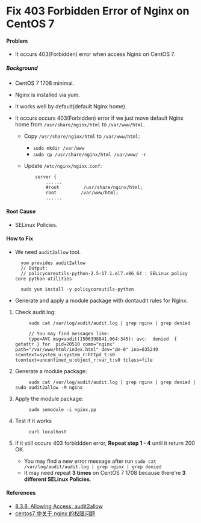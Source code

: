 # Fix 403 Forbidden Error of Nginx on CentOS 7

#### Problem
* It occurs 403(Forbidden) error when access Nginx on CentOS 7.

##### Background
* CentOS 7 1708 minimal.
* Nginx is installed via yum.
* It works well by default(default Nginx home).
* It occurs occurs 403(Forbidden) error if we just move default Nginx home from `/usr/share/nginx/html` to `/var/www/html`.

    * Copy `/usr/share/nginx/html` to `/var/www/html`:
      * `sudo mkdir /var/www`
      * `sudo cp /usr/share/nginx/html /var/www/ -r`

    * Update `/etc/nginx/nginx.conf`:
      
              server {
                  ......
                  #root         /usr/share/nginx/html;
                  root         /var/www/html;
                  ......

#### Root Cause
* SELinux Policies.

#### How to Fix
* We need `audit2allow` tool.

        yum provides audit2allow
        // Output: 
        // policycoreutils-python-2.5-17.1.el7.x86_64 : SELinux policy core python utilities

        sudo yum install -y policycoreutils-python

* Generate and apply a module package with dontaudit rules for Nginx.
 
1. Check audit.log:
    
            sudo cat /var/log/audit/audit.log | grep nginx | grep denied
    
            // You may find messages like:
            type=AVC msg=audit(1506398841.964:345): avc:  denied  { getattr } for  pid=20510 comm="nginx" path="/var/www/html/index.html" dev="dm-0" ino=635249 scontext=system_u:system_r:httpd_t:s0 tcontext=unconfined_u:object_r:var_t:s0 tclass=file

2. Generate a module package:
    
            sudo cat /var/log/audit/audit.log | grep nginx | grep denied | sudo audit2allow -M nginx
    
3. Apply the module package:
    
            sudo semodule -i nginx.pp

4. Test if it works

            curl localhost

5. If it still occurs 403 forbiddden error, **Repeat step 1 - 4** until it return 200 OK.
    * You may find a new error message after run `sudo cat /var/log/audit/audit.log | grep nginx | grep denied`
    * It may need repeat **3 times** on CentOS 7 1708 because there're **3 different SELinux Policies**.


#### References
* [8.3.8. Allowing Access: audit2allow](https://access.redhat.com/documentation/en-US/Red_Hat_Enterprise_Linux/6/html/Security-Enhanced_Linux/sect-Security-Enhanced_Linux-Fixing_Problems-Allowing_Access_audit2allow.html)
* [centos7 中关于 nginx 的权限问题](https://www.v2ex.com/t/171804)



